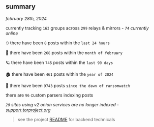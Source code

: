 
## summary
_february 28th, 2024_

currently tracking `163` groups across `299` relays & mirrors - _`74` currently online_

⏲ there have been `8` posts within the `last 24 hours`

🦈 there have been `268` posts within the `month of february`

🪐 there have been `745` posts within the `last 90 days`

🏚 there have been `461` posts within the `year of 2024`

🦕 there have been `9743` posts `since the dawn of ransomwatch`

there are `96` custom parsers indexing posts

_`20` sites using v2 onion services are no longer indexed - [support.torproject.org](https://support.torproject.org/onionservices/v2-deprecation/)_

> see the project [README](https://github.com/joshhighet/ransomwatch#ransomwatch--) for backend technicals
